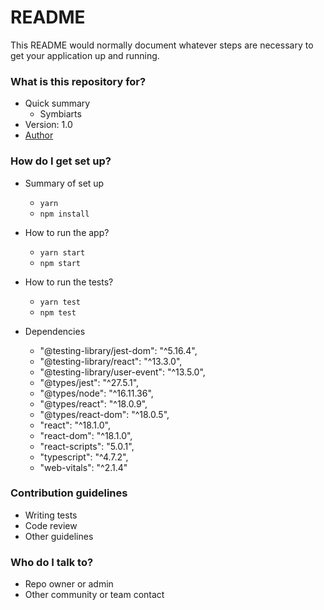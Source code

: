 # README

This README would normally document whatever steps are necessary to get your application up and running.

### What is this repository for?

- Quick summary
  - Symbiarts
- Version: 1.0
- [Author](https://www.linkedin.com/in/felipenavaslederhos)

### How do I get set up?

- Summary of set up

  - `yarn`
  - `npm install`

- How to run the app?

  - `yarn start`
  - `npm start`

- How to run the tests?

  - `yarn test`
  - `npm test`

- Dependencies
  - "@testing-library/jest-dom": "^5.16.4",
  - "@testing-library/react": "^13.3.0",
  - "@testing-library/user-event": "^13.5.0",
  - "@types/jest": "^27.5.1",
  - "@types/node": "^16.11.36",
  - "@types/react": "^18.0.9",
  - "@types/react-dom": "^18.0.5",
  - "react": "^18.1.0",
  - "react-dom": "^18.1.0",
  - "react-scripts": "5.0.1",
  - "typescript": "^4.7.2",
  - "web-vitals": "^2.1.4"

### Contribution guidelines

- Writing tests
- Code review
- Other guidelines

### Who do I talk to?

- Repo owner or admin
- Other community or team contact
